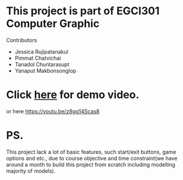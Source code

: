 # This project is part of EGCI301 Computer Graphic

Contributors

- Jessica Rujipatanakul
- Pimmat Chatvichai
- Tanadol Chuntarasupt
- Yanaput Makbonsonglop

# Click [here](https://youtu.be/z8gg14Scas8) for demo video.

or here https://youtu.be/z8gg14Scas8




# PS.

This project lack a lot of basic features, such start/exit buttons, game options and etc., due to course objective and time constraint(we have around a month to build this project from scratch including modelling majority of models).
